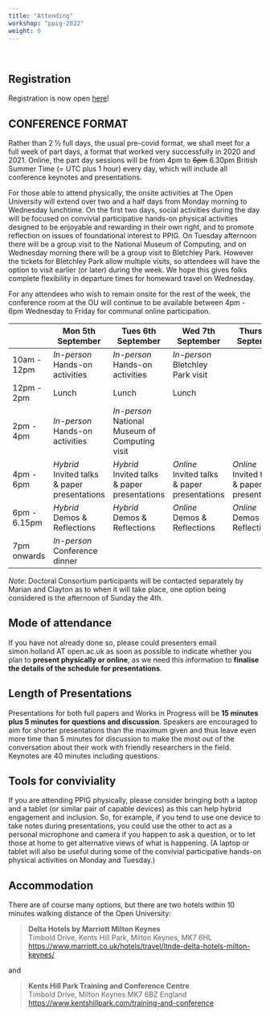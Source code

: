 ```yaml
---
title: "Attending"
workshop: "ppig-2022"
weight: 0
---
```


<br>

## Registration

Registration is now open [here](https://www.eventbrite.co.uk/e/ppig-2022-registration-395345578267)!

## CONFERENCE FORMAT
Rather than 2 ½ full days, the usual pre-covid format, we shall meet for a full week of part days, a format that worked very successfully in 2020 and 2021. Online, the part day sessions will be from 4pm to ~~6pm~~ 6.30pm British Summer Time (= UTC plus 1 hour) every day, which will include all conference keynotes and presentations.

For those able to attend physically, the onsite activities at The Open University will extend over two and a half days from Monday morning to Wednesday lunchtime. On the first two days, social activities during the day will be focused on convivial participative hands-on physical activities designed to be enjoyable and rewarding in their own right,  and to promote reflection on issues of foundational interest to PPIG. On Tuesday afternoon there will be a group visit to the National Museum of Computing, and on Wednesday morning there will be a group visit to Bletchley Park. However the tickets for Bletchley Park allow multiple visits, so attendees will have the option to visit earlier (or later) during the week. We hope this gives folks complete flexibility in departure times for homeward travel on Wednesday.

For any attendees who wish to remain onsite for the rest of the week, the conference room at the OU will continue to be available between 4pm - 6pm Wednesday to Friday for communal online participation.

|              | **Mon 5th September**                           | **Tues 6th September**                            | **Wed 7th September**                           | **Thurs 8th September**                         | **Fri 9th September**                           |
| ------------ | ----------------------------------------------- | ------------------------------------------------- | ----------------------------------------------- | ----------------------------------------------- | ----------------------------------------------- |
| 10am - 12pm  | *In-person*<br>Hands-on activities              | *In-person*<br>Hands-on activities                   | *In-person*<br>Bletchley Park visit             |                                                 |                                                 |
| 12pm - 2pm   | Lunch                                           | Lunch                                             | Lunch                                           |                                                 |                                                 |
| 2pm - 4pm    | *In-person*<br>Hands-on activities              | *In-person*<br>National Museum of Computing visit |                                                 |                                                 |                                                 |
| 4pm - 6pm    | *Hybrid*<br>Invited talks & paper presentations | *Hybrid*<br>Invited talks & paper presentations   | *Online*<br>Invited talks & paper presentations | *Online*<br>Invited talks & paper presentations | *Online*<br>Invited talks & paper presentations |
| 6pm - 6.15pm | *Hybrid*<br>Demos & Reflections                 | *Hybrid*<br>Demos & Reflections                   | *Online*<br>Demos & Reflections                 | *Online*<br>Demos & Reflections                 |                                                 |
| 7pm onwards  | *In-person*<br>Conference dinner                |                                                   |                                                 |                                                 |                                                 |

*Note*: Doctoral Consortium participants will be contacted separately by Marian and Clayton as to when it will take place, one option being considered is the afternoon of Sunday the 4th.

## Mode of attendance
If you have not already done so, please could presenters email simon.holland AT open.ac.uk as soon as possible to indicate whether you plan to **present physically or online**, as we need this information to **finalise the details of the schedule for presentations**.


## Length of Presentations
Presentations for both full papers and Works in Progress will be **15 minutes plus 5 minutes for questions and discussion**. Speakers are encouraged to aim for shorter presentations than the maximum given and thus leave even more time than 5 minutes for discussion to make the most out of the conversation about their work with friendly researchers in the field. Keynotes are 40 minutes including questions.


## Tools for conviviality
If you are attending PPIG physically, please consider bringing both a laptop and a tablet (or similar pair of capable devices) as this can help hybrid engagement and inclusion. So, for example, if you tend to use one device to take notes during presentations, you could use the other to act as a personal microphone and camera if you happen to ask a question, or to let those at home to get alternative views of what is happening. (A laptop or tablet will also be useful during some of the convivial participative hands-on physical activities on Monday and Tuesday.)


## Accommodation
There are of course many options, but there are two hotels within 10 minutes walking distance of the Open University:

> **Delta Hotels by Marriott Milton Keynes** \
> Timbold Drive, Kents Hill Park, Milton Keynes, MK7 6HL \
> https://www.marriott.co.uk/hotels/travel/ltnde-delta-hotels-milton-keynes/

and

> **Kents Hill Park Training and Conference Centre** \
> Timbold Drive, Milton Keynes MK7 6BZ England \
> https://www.kentshillpark.com/training-and-conference
